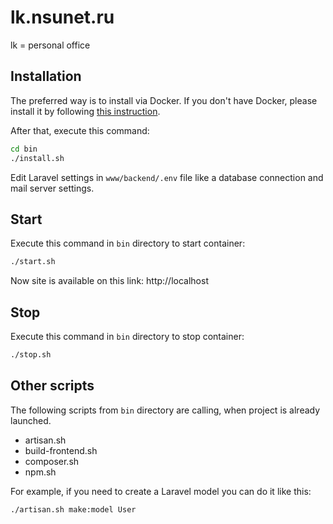 # lk.nsunet.ru

lk = personal office

## Installation

The preferred way is to install via Docker. If you don't have Docker, please install it by following [this instruction](https://docs.docker.com/engine/install/).

After that, execute this command:

```bash
cd bin
./install.sh
```

Edit Laravel settings in `www/backend/.env` file like a database connection and mail server settings.

## Start

Execute this command in `bin` directory to start container:

```bash
./start.sh
```

Now site is available on this link: http://localhost

## Stop

Execute this command in `bin` directory to stop container:

```bash
./stop.sh
```

## Other scripts

The following scripts from `bin` directory are calling, when project is already launched.

- artisan.sh
- build-frontend.sh
- composer.sh
- npm.sh

For example, if you need to create a Laravel model you can do it like this:

```bash
./artisan.sh make:model User
```
